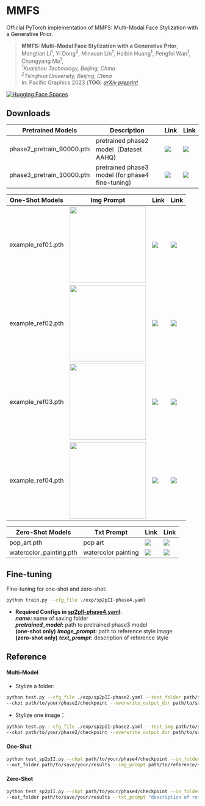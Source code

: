 # MMFS 

Official PyTorch implementation of MMFS: Multi-Modal Face Stylization with a Generative Prior.


> **MMFS: Multi-Modal Face Stylization with a Generative Prior**,             
> Mengtian Li<sup>1</sup>, Yi Dong<sup>2</sup>, Minxuan Lin<sup>1</sup>, Haibin Huang<sup>1</sup>, Pengfei Wan<sup>1</sup>, Chongyang Ma<sup>1</sup>,    
> _<sup>1</sup>Kuaishou Technology, Beijing, China_  
> _<sup>2</sup>Tsinghua University, Beijing, China_  
> In: Pacific Graphics 2023 (**TOG**) 
> *[arXiv preprint](https://arxiv.org/abs/2305.18009)* 

[![Hugging Face Spaces](https://img.shields.io/badge/%F0%9F%A4%97%20Hugging%20Face-Spaces-blue)](https://huggingface.co/spaces/dongyi/MMFS)



## Downloads

| Pretrained Models | Description | Link | Link |
| --- | --- | --- | --- |
|phase2_pretrain_90000.pth | pretrained phase2 model（Dataset AAHQ) | [![](https://img.shields.io/static/v1?message=Baidu%20Netdisk&logo=googlecolab&labelColor=5c5c5c&color=0f80c1&label=%20&style=flat)](https://pan.baidu.com/s/1rz7rPjngmdcL28sWwPJmKw?pwd=2xsg) | [![](https://img.shields.io/static/v1?message=Google%20Drive&logo=googlecolab&labelColor=5c5c5c&color=0f80c1&label=%20&style=flat)](https://drive.google.com/file/d/1jPXIR5UqkWS7chsMZ-SR-yAs0WIGCO3p/view?usp=drive_link)  
|phase3_pretrain_10000.pth | pretrained phase3 model (for phase4 fine-tuning) | [![](https://img.shields.io/static/v1?message=Baidu%20Netdisk&logo=googlecolab&labelColor=5c5c5c&color=0f80c1&label=%20&style=flat)](https://pan.baidu.com/s/1w2OLkAUSPQbwxXu_30naCw?pwd=ncm9) | [![](https://img.shields.io/static/v1?message=Google%20Drive&logo=googlecolab&labelColor=5c5c5c&color=0f80c1&label=%20&style=flat)](https://drive.google.com/file/d/12AfgFfOs8PjagtYwglmO9bquO2AEzPof/view?usp=drive_link)

| One-Shot Models | Img Prompt | Link | Link |
| --- | --- | --- | --- |
|example_ref01.pth | <img src="example/reference/01.png" width="200px"> | [![](https://img.shields.io/static/v1?message=Baidu%20Netdisk&logo=googlecolab&labelColor=5c5c5c&color=0f80c1&label=%20&style=flat)](https://pan.baidu.com/s/1S2YCXh14hLq2bILW3asmQw?pwd=wjmd) | [![](https://img.shields.io/static/v1?message=Google%20Drive&logo=googlecolab&labelColor=5c5c5c&color=0f80c1&label=%20&style=flat)](https://drive.google.com/file/d/1nip981zqzASsPu6EiRRXBYvHOAosqPMj/view?usp=drive_link)  
|example_ref02.pth | <img src="example/reference/02.png" width="200px"> | [![](https://img.shields.io/static/v1?message=Baidu%20Netdisk&logo=googlecolab&labelColor=5c5c5c&color=0f80c1&label=%20&style=flat)](https://pan.baidu.com/s/17uclEk1bPOmwjDDtU9rtuQ?pwd=qvjx) | [![](https://img.shields.io/static/v1?message=Google%20Drive&logo=googlecolab&labelColor=5c5c5c&color=0f80c1&label=%20&style=flat)](https://drive.google.com/file/d/1Lq1PqeHKWbNgoIFsCHCSzXPIKmHRDtlh/view?usp=drive_link)  
|example_ref03.pth | <img src="example/reference/03.png" width="200px"> | [![](https://img.shields.io/static/v1?message=Baidu%20Netdisk&logo=googlecolab&labelColor=5c5c5c&color=0f80c1&label=%20&style=flat)](https://pan.baidu.com/s/1ma6ueCq0o45mWEC8uSnecg?pwd=37md) | [![](https://img.shields.io/static/v1?message=Google%20Drive&logo=googlecolab&labelColor=5c5c5c&color=0f80c1&label=%20&style=flat)](https://drive.google.com/file/d/1UCBpnT7BC4fd1l7vu7YalyPz8ugPbom8/view?usp=drive_link)  
|example_ref04.pth | <img src="example/reference/04.png" width="200px"> | [![](https://img.shields.io/static/v1?message=Baidu%20Netdisk&logo=googlecolab&labelColor=5c5c5c&color=0f80c1&label=%20&style=flat)](https://pan.baidu.com/s/1Q60Jejc9EuE3lDr7-mPv1w?pwd=x8d4) | [![](https://img.shields.io/static/v1?message=Google%20Drive&logo=googlecolab&labelColor=5c5c5c&color=0f80c1&label=%20&style=flat)](https://drive.google.com/file/d/1qEjDFsX-z1anpDr54dP5VG2LmSS1DU3R/view?usp=drive_link)  

| Zero-Shot Models | Txt Prompt | Link | Link |
| --- | --- | --- | --- |
|pop_art.pth | pop art | [![](https://img.shields.io/static/v1?message=Baidu%20Netdisk&logo=googlecolab&labelColor=5c5c5c&color=0f80c1&label=%20&style=flat)](https://pan.baidu.com/s/1hkjJQrwIPHWEasZmL3aViA?pwd=4uxi) | [![](https://img.shields.io/static/v1?message=Google%20Drive&logo=googlecolab&labelColor=5c5c5c&color=0f80c1&label=%20&style=flat)](https://drive.google.com/file/d/17a0OJjF4PuSCIouDMnVuc5iiGLRPZhOx/view?usp=drive_link)  
|watercolor_painting.pth | watercolor painting | [![](https://img.shields.io/static/v1?message=Baidu%20Netdisk&logo=googlecolab&labelColor=5c5c5c&color=0f80c1&label=%20&style=flat)](https://pan.baidu.com/s/1kQHr0Plbcux9cZ9GOdfWNA?pwd=atve) | [![](https://img.shields.io/static/v1?message=Google%20Drive&logo=googlecolab&labelColor=5c5c5c&color=0f80c1&label=%20&style=flat)](https://drive.google.com/file/d/1QGgzsiXQgJt_gjRMFQbv5_qS0kgntzBV/view?usp=drive_link)  


## Fine-tuning

Fine-tuning for one-shot and zero-shot:
```bash
python train.py --cfg_file ./exp/sp2pII-phase4.yaml
```
- **Required Configs in [sp2pII-phase4.yaml](exp/sp2pII-phase4.yaml)**:   
***name:*** name of saving folder   
***pretrained_model:*** path to pretrained phase3 model   
**(one-shot only)** ***image_prompt:*** path to reference style image   
**(zero-shot only)** ***text_prompt:*** description of reference style   



## Reference
#### Multi-Model

- Stylize a folder:  
```bash
python test.py --cfg_file ./exp/sp2pII-phase2.yaml --test_folder path/to/your/test/folder 
--ckpt path/to/your/phase2/checkpoint --overwrite_output_dir path/to/save/your/results
```

- Stylize one image：
```bash
python test.py --cfg_file ./exp/sp2pII-phase2.yaml --test_img path/to/your/test/image
--ckpt path/to/your/phase2/checkpoint --overwrite_output_dir path/to/save/result
```

#### One-Shot
```bash
python test_sp2pII.py --ckpt path/to/your/phase4/checkpoint --in_folder path/to/your/test/folder 
--out_folder path/to/save/your/results --img_prompt path/to/reference/style/image --device "cpu or cuda:x"
```

#### Zero-Shot
```bash
python test_sp2pII.py --ckpt path/to/your/phase4/checkpoint --in_folder path/to/your/test/folder 
--out_folder path/to/save/your/results --txt_prompt "description of reference style" --device "cpu or cuda:x"
```
